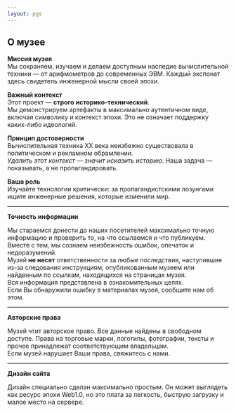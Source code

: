 ```yaml
---
layout: pgs
---
```


## О музее

**Миссия музея**  
Мы сохраняем, изучаем и делаем доступным наследие вычислительной техники — от арифмометров до современных ЭВМ. Каждый экспонат здесь свидетель инженерной мысли своей эпохи.

**Важный контекст**  
Этот проект — **строго историко-технический**.  
Мы демонстрируем артефакты в максимально аутентичном виде, включая символику и контекст эпохи. Это не означает поддержку каких-либо идеологий.

**Принцип достоверности**  
Вычислительная техника XX века неизбежно существовала в политическом и рекламном обрамлении.  
*Удалить этот контекст — значит исказить историю.* Наша задача — показывать, а не пропагандировать.

**Ваша роль**  
Изучайте технологии критически: за пропагандистскими лозунгами ищите инженерные решения, которые изменили мир.

---

**Точность информации**

Мы стараемся донести до наших посетителей максимально точную информацию и проверить то, на что ссылаемся и что публикуем. Вместе с тем, мы сознаем неизбежность ошибок, опечаток и недоразумений.  
Музей **не несет** ответственности за любые последствия, наступившие из-за следования инструкциям, опубликованным музеем или найденным по ссылкам, находящихся на страницах музея.  
Вся информация представлена в ознакомительных целях.  
Если Вы обнаружили ошибку в материалах музея, сообщите нам об этом.

---

**Авторские права**

Музей чтит авторское право. Все данные найдены в свободном доступе. Права на торговые марки, логотипы, фотографии, тексты и прочее принадлежат соответствующим владельцам.  
Если музей нарушает Ваши права, свяжитесь с нами.

---

**Дизайн сайта**

Дизайн специально сделан максимально простым. Он может выглядеть как ресурс эпохи Web1.0, но это плата за легкость, быструю загрузку и малое место на сервере.
